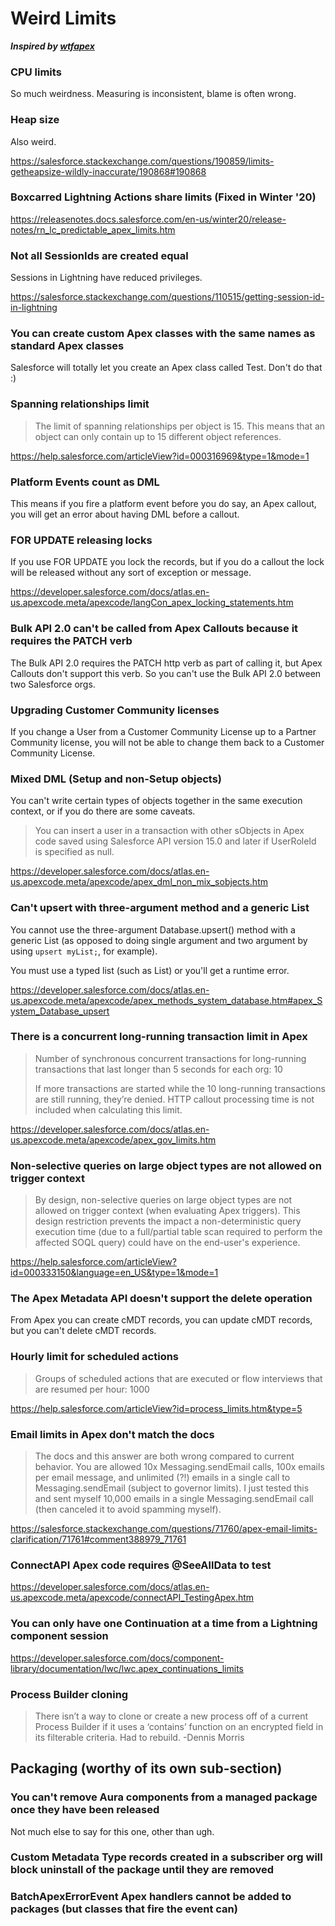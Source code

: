 # Weird Limits

***Inspired by [wtfapex](https://github.com/ChuckJonas/wtfapex)***

### CPU limits

So much weirdness. Measuring is inconsistent, blame is often wrong.

### Heap size

Also weird.

https://salesforce.stackexchange.com/questions/190859/limits-getheapsize-wildly-inaccurate/190868#190868

### Boxcarred Lightning Actions share limits (Fixed in Winter '20)

https://releasenotes.docs.salesforce.com/en-us/winter20/release-notes/rn_lc_predictable_apex_limits.htm

### Not all SessionIds are created equal

Sessions in Lightning have reduced privileges.

https://salesforce.stackexchange.com/questions/110515/getting-session-id-in-lightning

### You can create custom Apex classes with the same names as standard Apex classes

Salesforce will totally let you create an Apex class called Test. Don't do that :)

### Spanning relationships limit

> The limit of spanning relationships per object is 15. This means that an object can only contain up to 15 different object references.

https://help.salesforce.com/articleView?id=000316969&type=1&mode=1

### Platform Events count as DML

This means if you fire a platform event before you do say, an Apex callout, you will get an error about having DML before a callout.

### FOR UPDATE releasing locks

If you use FOR UPDATE you lock the records, but if you do a callout the lock will be released without any sort of exception or message.

https://developer.salesforce.com/docs/atlas.en-us.apexcode.meta/apexcode/langCon_apex_locking_statements.htm

### Bulk API 2.0 can't be called from Apex Callouts because it requires the PATCH verb

The Bulk API 2.0 requires the PATCH http verb as part of calling it, but Apex Callouts don't support this verb. So you can't use the Bulk API 2.0 between two Salesforce orgs.

### Upgrading Customer Community licenses

If you change a User from a Customer Community License up to a Partner Community license, you will not be able to change them back to a Customer Community License.

### Mixed DML (Setup and non-Setup objects)

You can't write certain types of objects together in the same execution context, or if you do there are some caveats.

> You can insert a user in a transaction with other sObjects in Apex code saved using Salesforce API version 15.0 and later if UserRoleId is specified as null.

https://developer.salesforce.com/docs/atlas.en-us.apexcode.meta/apexcode/apex_dml_non_mix_sobjects.htm

### Can't upsert with three-argument method and a generic List<SObject>

You cannot use the three-argument Database.upsert() method with a generic List<SObject> (as opposed to doing single argument and two argument by using `upsert myList;`, for example).

You must use a typed list (such as List<Account>) or you'll get a runtime error.

https://developer.salesforce.com/docs/atlas.en-us.apexcode.meta/apexcode/apex_methods_system_database.htm#apex_System_Database_upsert

### There is a concurrent long-running transaction limit in Apex

> Number of synchronous concurrent transactions for long-running transactions that last longer than 5 seconds for each org: 10
>
> If more transactions are started while the 10 long-running transactions are still running, they’re denied. HTTP callout processing time is not included when calculating this limit.

https://developer.salesforce.com/docs/atlas.en-us.apexcode.meta/apexcode/apex_gov_limits.htm

### Non-selective queries on large object types are not allowed on trigger context

> By design, non-selective queries on large object types are not allowed on trigger context (when evaluating Apex triggers). This design restriction prevents the impact a non-deterministic query execution time (due to a full/partial table scan required to perform the affected SOQL query) could have on the end-user's experience.

https://help.salesforce.com/articleView?id=000333150&language=en_US&type=1&mode=1

### The Apex Metadata API doesn't support the delete operation

From Apex you can create cMDT records, you can update cMDT records, but you can't delete cMDT records.

### Hourly limit for scheduled actions

> Groups of scheduled actions that are executed or flow interviews that are resumed per hour: 1000

https://help.salesforce.com/articleView?id=process_limits.htm&type=5

### Email limits in Apex don't match the docs

> The docs and this answer are both wrong compared to current behavior. You are allowed 10x Messaging.sendEmail calls, 100x emails per email message, and unlimited (?!) emails in a single call to Messaging.sendEmail (subject to governor limits). I just tested this and sent myself 10,000 emails in a single Messaging.sendEmail call (then canceled it to avoid spamming myself).

https://salesforce.stackexchange.com/questions/71760/apex-email-limits-clarification/71761#comment388979_71761

### ConnectAPI Apex code requires @SeeAllData to test

https://developer.salesforce.com/docs/atlas.en-us.apexcode.meta/apexcode/connectAPI_TestingApex.htm

### You can only have one Continuation at a time from a Lightning component session

https://developer.salesforce.com/docs/component-library/documentation/lwc/lwc.apex_continuations_limits

### Process Builder cloning

> There isn’t a way to clone or create a new process off of a current Process Builder if it uses a ‘contains’ function on an encrypted field in its filterable criteria.  Had to rebuild. -Dennis Morris


## Packaging (worthy of its own sub-section)

### You can't remove Aura components from a managed package once they have been released

Not much else to say for this one, other than ugh.

### Custom Metadata Type records created in a subscriber org will block uninstall of the package until they are removed

### BatchApexErrorEvent Apex handlers cannot be added to packages (but classes that fire the event can)
